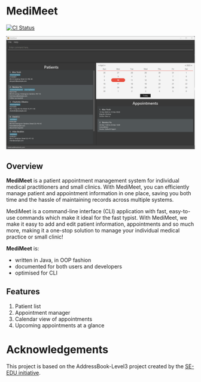 # MediMeet

[![CI Status](https://github.com/AY2223S2-CS2103T-W12-4/tp/workflows/Java%20CI/badge.svg)](https://github.com/AY2223S2-CS2103T-W12-4/tp/actions/workflows/gradle.yml)

![Ui](docs/images/v1.4_jar.png)

## Overview

**MediMeet** is a patient appointment management system for individual medical practitioners and small clinics.
With MediMeet, you can efficiently manage patient and appointment information in one place,
saving you both time and the hassle of maintaining records across multiple systems. <br>

MediMeet is a command-line interface (CLI) application with fast, easy-to-use commands which make it ideal for the
fast typist.
With MediMeet, we make it easy to add and edit patient information, appointments and so much more, making it
a one-stop solution to manage your individual medical practice or small clinic! <br>


**MediMeet** is:
* written in Java, in OOP fashion
* documented for both users and developers
* optimised for CLI

## Features
1. Patient list
2. Appointment manager
3. Calendar view of appointments
4. Upcoming appointments at a glance

# Acknowledgements
This project is based on the AddressBook-Level3 project created by the [SE-EDU initiative](https://se-education.org).
